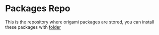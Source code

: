 # Packages Repo
This is the repository where origami packages are stored, you can install these packages with [folder](https://github.com/origami-linux/folder)
